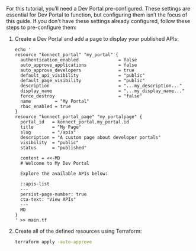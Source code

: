 For this tutorial, you’ll need a Dev Portal pre-configured. These settings are essential for Dev Portal to function, but configuring them isn’t the focus of this guide. If you don't have these settings already configured, follow these steps to pre-configure them:

1. Create a Dev Portal and add a page to display your published APIs:
   ```hcl
   echo '
   resource "konnect_portal" "my_portal" {
     authentication_enabled               = false
     auto_approve_applications            = false
     auto_approve_developers              = true
     default_api_visibility               = "public"
     default_page_visibility              = "public"
     description                          = "...my_description..."
     display_name                         = "...my_display_name..."
     force_destroy                        = "false"
     name         = "My Portal"
     rbac_enabled = true
   }
   resource "konnect_portal_page" "my_portalpage" {
     portal_id   = konnect_portal.my_portal.id
     title       = "My Page"
     slug        = "/apis"
     description = "A custom page about developer portals"
     visibility  = "public"
     status      = "published"

     content = <<-MD
     # Welcome to My Dev Portal

     Explore the available APIs below:

     ::apis-list
     ---
     persist-page-number: true
     cta-text: "View APIs"
     ---
     MD
   }
   ' >> main.tf
   ```
1. Create all of the defined resources using Terraform:
   ```bash
   terraform apply -auto-approve
   ```